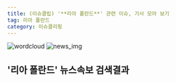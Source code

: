 ```yaml
---
title: (이슈클립) '**리아 폴란드**' 관련 이슈, 기사 모아 보기
tag: 리아 폴란드
category: 이슈클리핑
---
```

![wordcloud](https://s3.ap-northeast-2.amazonaws.com/lyrics101-wordcloud/2018-09-08-1536351476.png)
![news_img](https://user-images.githubusercontent.com/42597476/44507050-1206f400-a6e4-11e8-8d98-7ffbfebb353f.png)
## **'**리아 폴란드**'** 뉴스속보 검색결과

